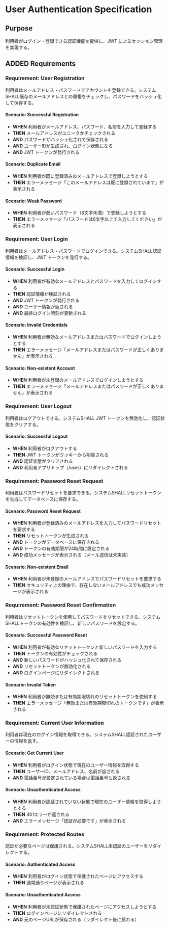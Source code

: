 # User Authentication Specification

## Purpose
利用者がログイン・登録できる認証機能を提供し、JWT によるセッション管理を実現する。

## ADDED Requirements

### Requirement: User Registration
利用者はメールアドレス・パスワードでアカウントを登録できる。システムSHALL既存のメールアドレスとの重複をチェックし、パスワードをハッシュ化して保存する。

#### Scenario: Successful Registration
- **WHEN** 利用者がメールアドレス、パスワード、名前を入力して登録する
- **THEN** メールアドレスがユニークかチェックされる
- **AND** パスワードがハッシュ化されて保存される
- **AND** ユーザーIDが生成され、ログイン状態になる
- **AND** JWT トークンが発行される

#### Scenario: Duplicate Email
- **WHEN** 利用者が既に登録済みのメールアドレスで登録しようとする
- **THEN** エラーメッセージ「このメールアドレスは既に登録されています」が表示される

#### Scenario: Weak Password
- **WHEN** 利用者が弱いパスワード（6文字未満）で登録しようとする
- **THEN** エラーメッセージ「パスワードは6文字以上で入力してください」が表示される

### Requirement: User Login
利用者はメールアドレス・パスワードでログインできる。システムSHALL認証情報を検証し、JWT トークンを発行する。

#### Scenario: Successful Login
- **WHEN** 利用者が有効なメールアドレスとパスワードを入力してログインする
- **THEN** 認証情報が検証される
- **AND** JWT トークンが発行される
- **AND** ユーザー情報が返される
- **AND** 最終ログイン時刻が更新される

#### Scenario: Invalid Credentials
- **WHEN** 利用者が無効なメールアドレスまたはパスワードでログインしようとする
- **THEN** エラーメッセージ「メールアドレスまたはパスワードが正しくありません」が表示される

#### Scenario: Non-existent Account
- **WHEN** 利用者が未登録のメールアドレスでログインしようとする
- **THEN** エラーメッセージ「メールアドレスまたはパスワードが正しくありません」が表示される

### Requirement: User Logout
利用者はログアウトできる。システムSHALL JWT トークンを無効化し、認証状態をクリアする。

#### Scenario: Successful Logout
- **WHEN** 利用者がログアウトする
- **THEN** JWT トークンがクッキーから削除される
- **AND** 認証状態がクリアされる
- **AND** 利用者アプリトップ（/user）にリダイレクトされる

### Requirement: Password Reset Request
利用者はパスワードリセットを要求できる。システムSHALLリセットトークンを生成してデータベースに保存する。

#### Scenario: Password Reset Request
- **WHEN** 利用者が登録済みのメールアドレスを入力してパスワードリセットを要求する
- **THEN** リセットトークンが生成される
- **AND** トークンがデータベースに保存される
- **AND** トークンの有効期限が24時間に設定される
- **AND** 成功メッセージが表示される（メール送信は未実装）

#### Scenario: Non-existent Email
- **WHEN** 利用者が未登録のメールアドレスでパスワードリセットを要求する
- **THEN** セキュリティ上の理由で、存在しないメールアドレスでも成功メッセージが表示される

### Requirement: Password Reset Confirmation
利用者はリセットトークンを使用してパスワードをリセットできる。システムSHALLトークンの有効性を検証し、新しいパスワードを設定する。

#### Scenario: Successful Password Reset
- **WHEN** 利用者が有効なリセットトークンと新しいパスワードを入力する
- **THEN** トークンの有効性がチェックされる
- **AND** 新しいパスワードがハッシュ化されて保存される
- **AND** リセットトークンが無効化される
- **AND** ログインページにリダイレクトされる

#### Scenario: Invalid Token
- **WHEN** 利用者が無効または有効期限切れのリセットトークンを使用する
- **THEN** エラーメッセージ「無効または有効期限切れのトークンです」が表示される

### Requirement: Current User Information
利用者は現在のログイン情報を取得できる。システムSHALL認証されたユーザーの情報を返す。

#### Scenario: Get Current User
- **WHEN** 利用者がログイン状態で現在のユーザー情報を取得する
- **THEN** ユーザーID、メールアドレス、名前が返される
- **AND** 電話番号が設定されている場合は電話番号も返される

#### Scenario: Unauthenticated Access
- **WHEN** 利用者が認証されていない状態で現在のユーザー情報を取得しようとする
- **THEN** 401エラーが返される
- **AND** エラーメッセージ「認証が必要です」が表示される

### Requirement: Protected Routes
認証が必要なページは保護される。システムSHALL未認証のユーザーをリダイレクトする。

#### Scenario: Authenticated Access
- **WHEN** 利用者がログイン状態で保護されたページにアクセスする
- **THEN** 通常通りページが表示される

#### Scenario: Unauthenticated Access
- **WHEN** 利用者が未認証状態で保護されたページにアクセスしようとする
- **THEN** ログインページにリダイレクトされる
- **AND** 元のページURLが保存される（リダイレクト後に戻れる）

